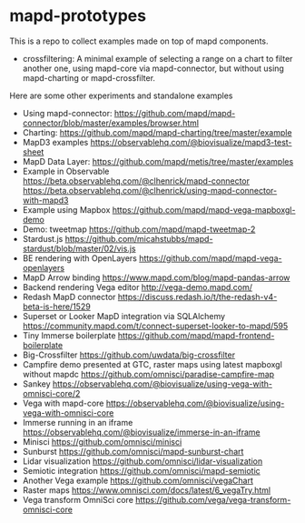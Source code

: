 # mapd-prototypes
This is a repo to collect examples made on top of mapd components.
* crossfiltering: A minimal example of selecting a range on a chart to filter another one, using mapd-core via mapd-connector, but without using mapd-charting or mapd-crossfilter.

Here are some other experiments and standalone examples
* Using mapd-connector: https://github.com/mapd/mapd-connector/blob/master/examples/browser.html
* Charting: https://github.com/mapd/mapd-charting/tree/master/example
* MapD3 examples https://observablehq.com/@biovisualize/mapd3-test-sheet
* MapD Data Layer: https://github.com/mapd/metis/tree/master/examples
* Example in Observable https://beta.observablehq.com/@clhenrick/mapd-connector https://beta.observablehq.com/@clhenrick/using-mapd-connector-with-mapd3
* Example using Mapbox https://github.com/mapd/mapd-vega-mapboxgl-demo
* Demo: tweetmap https://github.com/mapd/mapd-tweetmap-2
* Stardust.js https://github.com/micahstubbs/mapd-stardust/blob/master/02/vis.js
* BE rendering with OpenLayers https://github.com/mapd/mapd-vega-openlayers
* MapD Arrow binding https://www.mapd.com/blog/mapd-pandas-arrow
* Backend rendering Vega editor http://vega-demo.mapd.com/
* Redash MapD connector https://discuss.redash.io/t/the-redash-v4-beta-is-here/1529
* Superset or Looker MapD integration via SQLAlchemy https://community.mapd.com/t/connect-superset-looker-to-mapd/595
* Tiny Immerse boilerplate https://github.com/mapd/mapd-frontend-boilerplate
* Big-Crossfilter https://github.com/uwdata/big-crossfilter
* Campfire demo presented at GTC, raster maps using latest mapboxgl without mapdc https://github.com/omnisci/paradise-campfire-map
* Sankey https://observablehq.com/@biovisualize/using-vega-with-omnisci-core/2
* Vega with mapd-core https://observablehq.com/@biovisualize/using-vega-with-omnisci-core
* Immerse running in an iframe https://observablehq.com/@biovisualize/immerse-in-an-iframe
* Minisci https://github.com/omnisci/minisci
* Sunburst https://github.com/omnisci/mapd-sunburst-chart
* Lidar visualization https://github.com/omnisci/lidar-visualization
* Semiotic integration https://github.com/omnisci/mapd-semiotic
* Another Vega example https://github.com/omnisci/vegaChart
* Raster maps https://www.omnisci.com/docs/latest/6_vegaTry.html
* Vega transform OmniSci core https://github.com/vega/vega-transform-omnisci-core
